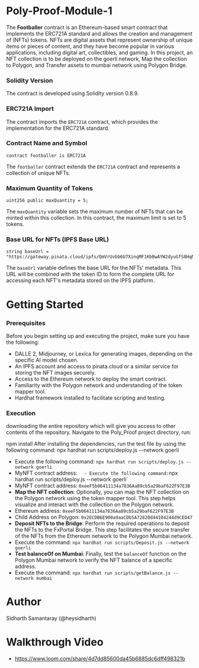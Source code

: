 # Poly-Proof-Module-1

The **Footballer** contract is an Ethereum-based smart contract that implements the ERC721A standard and allows the creation and management of (NFTs) tokens. NFTs are digital assets that represent ownership of unique items or pieces of content, and they have become popular in various applications, including digital art, collectibles, and gaming.
In this project, an NFT collection is to be deployed on the goerli network, Map the collection to Polygon, and Transfer assets to mumbai network using Polygon Bridge.

### Solidity Version

The contract is developed using Solidity version 0.8.9.

### ERC721A Import

The contract imports the `ERC721A` contract, which provides the implementation for the ERC721A standard.

### Contract Name and Symbol

```
contract footballer is ERC721A
```

The `footballer` contract extends the `ERC721A` contract and represents a collection of unique NFTs.

### Maximum Quantity of Tokens

```
uint256 public maxQuantity = 5;
```

The `maxQuantity` variable sets the maximum number of NFTs that can be minted within this collection. In this contract, the maximum limit is set to 5 tokens.

### Base URL for NFTs (IPFS Base URL)

```
string baseUrl = "https://gateway.pinata.cloud/ipfs/QmVrUvbb6U7XinqMF1KbBwAYW2dyuGfS8HqNvpReQZevH5/";
```

The `baseUrl` variable defines the base URL for the NFTs' metadata. This URL will be combined with the token ID to form the complete URL for accessing each NFT's metadata stored on the IPFS platform.


# Getting Started

### Prerequisites

Before you begin setting up and executing the project, make sure you have the following:

- DALLE 2, Midjourney, or Lexica for generating images, depending on the specific AI model chosen.
- An IPFS account and access to pinata.cloud or a similar service for storing the NFT images securely.
- Access to the Ethereum network to deploy the smart contract.
- Familiarity with the Polygon network and understanding of the token mapper tool.
- Hardhat framework installed to facilitate scripting and testing.

### Execution
downloading the entire repository which will give you access to other contents of the repository. Navigate to the Poly_Proof project directory, run:

npm install After installing the dependencies, run the test file by using the following command:
npx hardhat run scripts/deploy.js --network goerli
   - Execute the following command: `npx hardhat run scripts/deploy.js --network goerli`
   - MyNFT contract address: `   - Execute the following command: `npx hardhat run scripts/deploy.js --network goerli`
   - MyNFT contract address: `0xeeF5b06411134a7836Aa89cb5a29baF622F97E3B`
   -  **Map the NFT collection**: Optionally, you can map the NFT collection on the Polygon network using the token mapper tool. This step helps visualize and interact with the collection on the Polygon network.
   - Ethereum address: `0xeeF5b06411134a7836Aa89cb5a29baF622F97E3B`
   - Child Address on Polygon: `0x2ECDB6E900a9aaCDb5A72820d44104244d9CED47`
   - **Deposit NFTs to the Bridge**: Perform the required operations to deposit the NFTs to the FxPortal Bridge. This step facilitates the secure transfer of the NFTs from the Ethereum network to the Polygon Mumbai network.
- Execute the command: `npx hardhat run scripts/Deposit.js --network goerli`
- **Test balanceOf on Mumbai**: Finally, test the `balanceOf` function on the Polygon Mumbai network to verify the NFT balance of a specific address.
- Execute the command: `npx hardhat run scripts/getBalance.js --network mumbai`

# Author
Sidharth Samantaray
(@heysidharth)

# Walkthrough Video
- https://www.loom.com/share/4d7dd85600da45b6885dc6dff498321b

